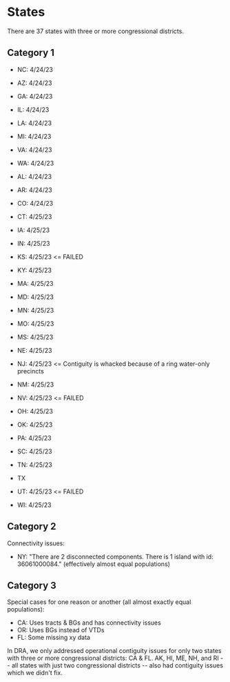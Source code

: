 # States

There are 37 states with three or more congressional districts.

## Category 1

- NC: 4/24/23
- AZ: 4/24/23
- GA: 4/24/23
- IL: 4/24/23
- LA: 4/24/23
- MI: 4/24/23
- VA: 4/24/23
- WA: 4/24/23

- AL: 4/24/23
- AR: 4/24/23
- CO: 4/24/23

- CT: 4/25/23
- IA: 4/25/23
- IN: 4/25/23
- KS: 4/25/23 <= FAILED
- KY: 4/25/23
- MA: 4/25/23
- MD: 4/25/23
- MN: 4/25/23
- MO: 4/25/23
- MS: 4/25/23
- NE: 4/25/23

- NJ: 4/25/23 <= Contiguity is whacked because of a ring water-only precincts
- NM: 4/25/23
- NV: 4/25/23 <= FAILED
- OH: 4/25/23
- OK: 4/25/23
- PA: 4/25/23
- SC: 4/25/23
- TN: 4/25/23
- TX
- UT: 4/25/23 <= FAILED
- WI: 4/25/23

## Category 2

Connectivity issues:

- NY: "There are 2 disconnected components. There is 1 island with id: 36061000084." (effectively almost equal populations)

## Category 3

Special cases for one reason or another (all almost exactly equal populations):

- CA: Uses tracts & BGs and has connectivity issues
- OR: Uses BGs instead of VTDs
- FL: Some missing xy data

In DRA, we only addressed operational contiguity issues for only two states with three or more congressional districts: CA & FL.
AK, HI, ME, NH, and RI -- all states with just two congressional districts -- also had contiguity issues which we didn't fix.
